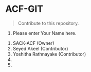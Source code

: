 # ACF-GIT

> Contribute to this repository.


1) Please enter Your Name here.

1. SACK-ACF (Owner)
2. Seyed Akeel (Contributor)
3. Yoshitha Rathnayake (Contributor)
4.
5.



